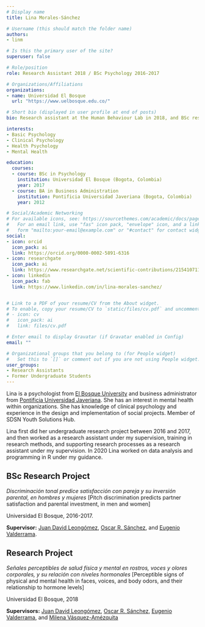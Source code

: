 ```yaml
---
# Display name
title: Lina Morales-Sánchez

# Username (this should match the folder name)
authors:
- linm

# Is this the primary user of the site?
superuser: false

# Role/position
role: Research Assistant 2018 / BSc Psychology 2016-2017

# Organizations/Affiliations
organizations:
- name: Universidad El Bosque
  url: "https://www.uelbosque.edu.co/"

# Short bio (displayed in user profile at end of posts)
bio: Research assistant at the Human Behaviour Lab in 2018, and BSc research project student between 2016 and 2017.

interests:
- Basic Psychology
- Clinical Psychology
- Health Psychology
- Mental Health

education:
  courses:
  - course: BSc in Psychology
    institution: Universidad El Bosque (Bogota, Colombia)
    year: 2017
  - course: BA in Business Administration
    institution: Pontificia Universidad Javeriana (Bogota, Colombia)
    year: 2012

# Social/Academic Networking
# For available icons, see: https://sourcethemes.com/academic/docs/page-builder/#icons
#   For an email link, use "fas" icon pack, "envelope" icon, and a link in the
#   form "mailto:your-email@example.com" or "#contact" for contact widget.
social:
- icon: orcid
  icon_pack: ai
  link: https://orcid.org/0000-0002-5891-6316
- icon: researchgate
  icon_pack: ai
  link: https://www.researchgate.net/scientific-contributions/2154107113-Lina-Morales-Sanchez
- icon: linkedin
  icon_pack: fab
  link: https://www.linkedin.com/in/lina-morales-sanchez/


# Link to a PDF of your resume/CV from the About widget.
# To enable, copy your resume/CV to `static/files/cv.pdf` and uncomment the lines below.
# - icon: cv
#   icon_pack: ai
#   link: files/cv.pdf

# Enter email to display Gravatar (if Gravatar enabled in Config)
email: ""

# Organizational groups that you belong to (for People widget)
#   Set this to `[]` or comment out if you are not using People widget.
user_groups:
- Research Assistants
- Former Undergraduate Students
---
```


Lina is a psychologist from [El Bosque University](https://www.uelbosque.edu.co/) and business administrator from [Pontificia Universidad Javeriana](https://www.javeriana.edu.co/home ). She has an interest in mental health within organizations. She has knowledge of clinical psychology and experience in the design and implementation of social projects. Member of SDSN Youth Solutions Hub.

Lina first did her undergraduate research project between 2016 and 2017, and then worked as a research assistant under my supervision, training in research methods, and supporting research processes as a research assistant under my supervision. In 2020 Lina worked on data analysis and programming in R under my guidance.

## **BSc Research Project**  

*Discriminación tonal predice satisfacción con pareja y su inversión parental, en hombres y mujeres* [Pitch discrimination predicts partner satisfaction and parental investment, in men and women]

Universidad El Bosque, 2016-2017.

**Supervisor:** [Juan David Leongómez](/en/#about), [Oscar R. Sánchez](/en/author/oscar-r.-sanchez/), and [Eugenio Valderrama](/en/author/eugenio-valderrama/).

## **Research Project**  

*Señales perceptibles de salud física y mental en rostros, voces y olores corporales, y su relación con niveles hormonales* [Perceptible signs of physical and mental health in faces, voices, and body odors, and their relationship to hormone levels]

Universidad El Bosque, 2018

**Supervisors:** [Juan David Leongómez](/en/#about), [Oscar R. Sánchez](/en/author/oscar-r.-sanchez/), [Eugenio Valderrama](/en/author/eugenio-valderrama/), and [Milena Vásquez-Amézquita](/en/author/milena-vasquez-amezquita/)
